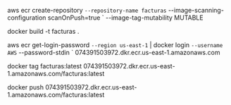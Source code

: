aws ecr create-repository `
--repository-name facturas `
--image-scanning-configuration scanOnPush=true `
--image-tag-mutability MUTABLE

docker build -t facturas .   

aws ecr get-login-password `
--region us-east-1 `
| docker login  `
--username AWS `
--password-stdin `
074391503972.dkr.ecr.us-east-1.amazonaws.com 

docker tag facturas:latest 074391503972.dkr.ecr.us-east-1.amazonaws.com/facturas:latest

docker push 074391503972.dkr.ecr.us-east-1.amazonaws.com/facturas:latest        